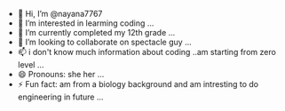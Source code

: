 - 👋 Hi, I’m @nayana7767
- 👀 I’m interested in learming coding ...
- 🌱 I’m currently completed my 12th grade ...
- 💞️ I’m looking to collaborate on spectacle guy ...
- 📫 i don't know much information about coding ..am starting from zero level ...
- 😄 Pronouns: she her ...
- ⚡ Fun fact: am from a biology background and am intresting to do engineering in future  ...

<!---
nayana7767/nayana7767 is a ✨ special ✨ repository because its `README.md` (this file) appears on your GitHub profile.
You can click the Preview link to take a look at your changes.
--->
